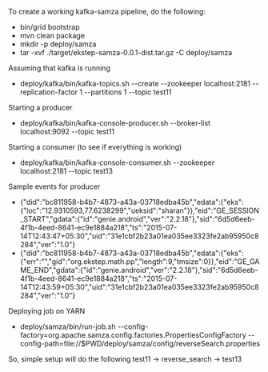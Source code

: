 To create a working kafka-samza pipeline, do the following:
- bin/grid bootstrap
- mvn clean package
- mkdir -p deploy/samza
- tar -xvf ./target/ekstep-samza-0.0.1-dist.tar.gz -C deploy/samza

Assuming that kafka is running
- deploy/kafka/bin/kafka-topics.sh --create --zookeeper localhost:2181 --replication-factor 1 --partitions 1 --topic test11

Starting a producer
- deploy/kafka/bin/kafka-console-producer.sh --broker-list localhost:9092 --topic test11

Starting a consumer (to see if everything is working)
- deploy/kafka/bin/kafka-console-consumer.sh  --zookeeper localhost:2181 --topic test13

Sample events for producer
- {"did":"bc811958-b4b7-4873-a43a-03718edba45b","edata":{"eks":{"loc":"12.9310593,77.6238299","ueksid":"sharan"}},"eid":"GE_SESSION_START","gdata":{"id":"genie.android","ver":"2.2.18"},"sid":"6d5d6eeb-4f1b-4eed-8641-ec9e1884a218","ts":"2015-07-14T12:43:47+05:30","uid":"31e1cbf2b23a01ea035ee3323fe2ab95950c8284","ver":"1.0"}
- {"did":"bc811958-b4b7-4873-a43a-03718edba45b","edata":{"eks":{"err":"","gid":"org.ekstep.math.pp","length":9,"tmsize":0}},"eid":"GE_GAME_END","gdata":{"id":"genie.android","ver":"2.2.18"},"sid":"6d5d6eeb-4f1b-4eed-8641-ec9e1884a218","ts":"2015-07-14T12:43:59+05:30","uid":"31e1cbf2b23a01ea035ee3323fe2ab95950c8284","ver":"1.0"}

Deploying job on YARN
- deploy/samza/bin/run-job.sh --config-factory=org.apache.samza.config.factories.PropertiesConfigFactory --config-path=file://$PWD/deploy/samza/config/reverseSearch.properties

So, simple setup will do the following
test11 -> reverse_search -> test13
